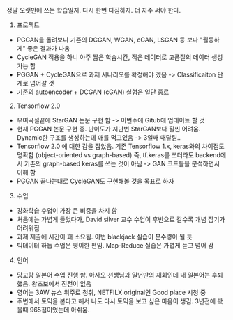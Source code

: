 정말 오랫만에 쓰는 학습일지. 다시 한번 다짐하자. 더 자주 써야 한다.

1. 프로젝트
 - PGGAN을 돌려보니 기존의 DCGAN, WGAN, cGAN, LSGAN 등 보다 "월등하게" 좋은 결과가 나옴
 - CycleGAN 적용을 하니 아주 짧은 학습시간, 적은 데이터로 고품질의 데이터 생성 가능 함
 - PGGAN + CycleGAN으로 과제 시나리오를 확정해야 겠음 -> Classificaiton 단계로 넘어갈 것
 - 기존의 autoencoder + DCGAN (cGAN) 실험은 일단 종료
 
2. Tensorflow 2.0
 - 우여곡절끝에 StarGAN 논문 구현 함 -> 이번주에 Gitub에 업데이트 할 것
 - 현재 PGGAN 논문 구현 중. 난이도가 지난번 StarGAN보다 훨씬 어려움. Dynamic한 구조를 생성하는데 애를 먹고있음 -> 3일째 매달림..
 - Tensorflow 2.0 에 대한 감을 잡았음. 기존 Tensorflow 1.x, keras와의 차이점도 명확함 (object-oriented vs graph-based) 
   즉, tf.keras를 쓰더라도 backend에서 기존의 graph-based keras를 쓰는 것이 아님 -> GAN 코드들을 분석하면서 이해 함
 - PGGAN 끝나는대로 CycleGAN도 구현해볼 것을 목표로 하자
 
3. 수업
 - 강화학습 수업이 가장 큰 비중을 차지 함
 - 처음에는 가볍게 들었다가, David silver 교수 수업이 후반으로 갈수록 개념 잡기가 어려워짐
 - 과제 제출에 시간이 꽤 소요됨. 이번 blackjack 실습이 분수령이 될 듯
 - 빅데이터 하둡 수업은 평이한 편임. Map-Reduce 실습은 가볍게 듣고 넘어 감 
 
4. 언어
 - 망고랑 일본어 수업 진행 함. 아사오 선생님과 일년만의 재회인데 내 일본어는 후퇴했음. 왕초보에서 진전이 없음
 - 영어는 3AW 뉴스 위주로 청취, NETFILX original인 Good place 시청 중
 - 주변에서 토익을 본다고 해서 나도 다시 토익을 보고 싶은 마음이 생김. 3년전에 봤을때 965점이었는데 아쉬움. 

